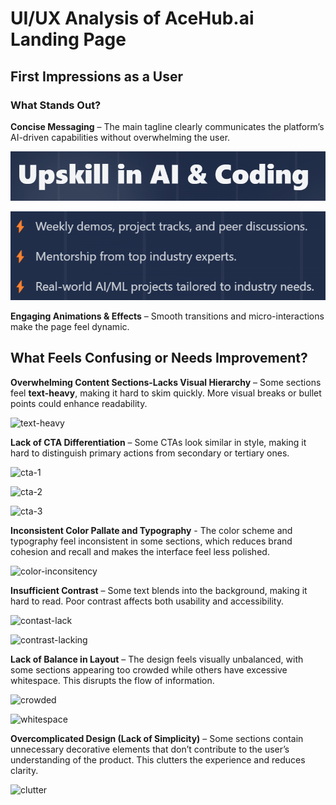 # UI/UX Analysis of AceHub.ai Landing Page  

## First Impressions as a User  

### What Stands Out?  
  
**Concise Messaging** – The main tagline clearly communicates the platform’s AI-driven capabilities without overwhelming the user.

![tagline](tagline.png)

![clear goal communication](goals.png)


**Engaging Animations & Effects** – Smooth transitions and micro-interactions make the page feel dynamic.  


##  What Feels Confusing or Needs Improvement?  
**Overwhelming Content Sections-Lacks Visual Hierarchy** – Some sections feel **text-heavy**, making it hard to skim quickly. More visual breaks or bullet points could enhance readability. 

![text-heavy]({5061A9A4-AA2F-4DC5-B0D6-8DAD102F68C3}.png)

**Lack of CTA Differentiation** – Some CTAs look similar in style, making it hard to distinguish primary actions from secondary or tertiary ones.

![cta-1]({73E6798C-DCCA-48D5-ADF3-75E6AE597BEB}.png)

![cta-2]({8CF2D6C2-57B8-432A-97E6-1C79C30D7004}.png)

![cta-3]({E2271D22-B390-4F57-8576-9F2510E929F2}.png)

**Inconsistent Color Pallate and Typography** - The color scheme and typography feel inconsistent in some sections, which reduces brand cohesion and recall and makes the interface feel less polished. 

![color-inconsitency]({8D3E4A33-2A97-47BE-B1BA-852559A369D7}.png)

**Insufficient Contrast** – Some text blends into the background, making it hard to read. Poor contrast affects both usability and accessibility.

![contast-lack]({2126FEB9-A45F-4DF3-B122-EEB19BCBB017}.png)

![contrast-lacking]({B7F4CD63-B054-4A42-AADC-2F256EB85F87}.png)

**Lack of Balance in Layout** – The design feels visually unbalanced, with some sections appearing too crowded while others have excessive whitespace. This disrupts the flow of information.

![crowded]({40A5A778-37B0-4060-A6E0-677965BBD12D}.png)

![whitespace]({0DDBACF8-D7BD-48FF-92E0-A5CDA289FEF6}.png)

**Overcomplicated Design (Lack of Simplicity)** – Some sections contain unnecessary decorative elements that don’t contribute to the user’s understanding of the product. This clutters the experience and reduces clarity.

![clutter]({ED374A17-F96D-46A0-8934-9981F6FF4BA7}.png)
